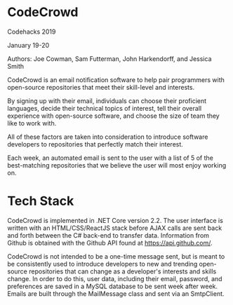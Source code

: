 # CodeCrowd
Codehacks 2019

January 19-20

Authors: Joe Cowman, Sam Futterman, John Harkendorff, and Jessica Smith


CodeCrowd is an email notification software to help pair programmers with open-source repositories that meet their skill-level and interests.

By signing up with their email, individuals can choose their proficient languages, decide their technical topics of interest, tell their
overall experience with open-source software, and choose the size of team they like to work with.

All of these factors are taken into consideration to introduce software developers to repositories that perfectly match their interest.

Each week, an automated email is sent to the user with a list of 5 of the best-matching repositories that we believe the user will
most enjoy working on.

# Tech Stack
CodeCrowd is implemented in .NET Core version 2.2. The user interface is written with an HTML/CSS/ReactJS stack before AJAX calls are sent
back and forth between the C# back-end to transfer data. Information from Github is obtained with the Github API found at
https://api.github.com/.

CodeCrowd is not intended to be a one-time message sent, but is meant to be consistently used to introduce developers to new and trending
open-source repositories that can change as a developer's interests and skills change. In order to do this, user data, including their email,
password, and preferences are saved in a MySQL database to be sent week after week. Emails are built through the MailMessage class and 
sent via an SmtpClient.
